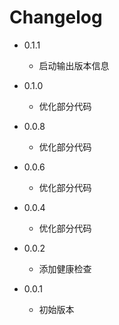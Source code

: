 # Changelog

- 0.1.1
  - 启动输出版本信息

- 0.1.0
  - 优化部分代码

- 0.0.8
  - 优化部分代码

- 0.0.6
  - 优化部分代码

- 0.0.4
  - 优化部分代码

- 0.0.2
  - 添加健康检查

- 0.0.1
  - 初始版本
